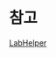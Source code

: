 
# 참고
[LabHelper](https://github.com/googlesamples/android-play-billing/blob/master/TrivialDrive/app/src/main/java/com/example/android/trivialdrivesample/util/IabHelper.java)
